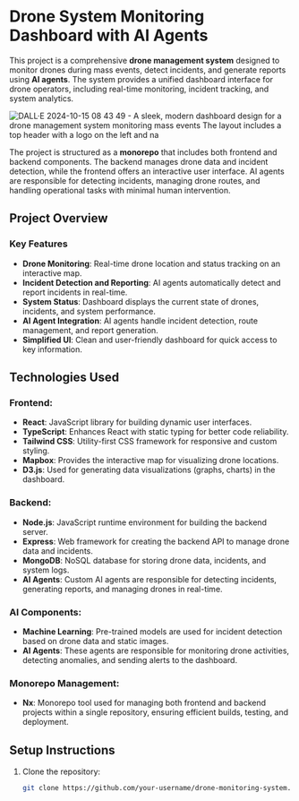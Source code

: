 # Drone System Monitoring Dashboard with AI Agents

This project is a comprehensive **drone management system** designed to monitor drones during mass events, detect incidents, and generate reports using **AI agents**. The system provides a unified dashboard interface for drone operators, including real-time monitoring, incident tracking, and system analytics.


![DALL·E 2024-10-15 08 43 49 - A sleek, modern dashboard design for a drone management system monitoring mass events  The layout includes a top header with a logo on the left and na](https://github.com/user-attachments/assets/26616f73-ff8c-4817-a133-05c5e9f5bdc4)

The project is structured as a **monorepo** that includes both frontend and backend components. The backend manages drone data and incident detection, while the frontend offers an interactive user interface. AI agents are responsible for detecting incidents, managing drone routes, and handling operational tasks with minimal human intervention.

## Project Overview

### Key Features

- **Drone Monitoring**: Real-time drone location and status tracking on an interactive map.
- **Incident Detection and Reporting**: AI agents automatically detect and report incidents in real-time.
- **System Status**: Dashboard displays the current state of drones, incidents, and system performance.
- **AI Agent Integration**: AI agents handle incident detection, route management, and report generation.
- **Simplified UI**: Clean and user-friendly dashboard for quick access to key information.

## Technologies Used

### **Frontend:**

- **React**: JavaScript library for building dynamic user interfaces.
- **TypeScript**: Enhances React with static typing for better code reliability.
- **Tailwind CSS**: Utility-first CSS framework for responsive and custom styling.
- **Mapbox**: Provides the interactive map for visualizing drone locations.
- **D3.js**: Used for generating data visualizations (graphs, charts) in the dashboard.

### **Backend:**

- **Node.js**: JavaScript runtime environment for building the backend server.
- **Express**: Web framework for creating the backend API to manage drone data and incidents.
- **MongoDB**: NoSQL database for storing drone data, incidents, and system logs.
- **AI Agents**: Custom AI agents are responsible for detecting incidents, generating reports, and managing drones in real-time.

### **AI Components:**

- **Machine Learning**: Pre-trained models are used for incident detection based on drone data and static images.
- **AI Agents**: These agents are responsible for monitoring drone activities, detecting anomalies, and sending alerts to the dashboard.
  
### **Monorepo Management:**

- **Nx**: Monorepo tool used for managing both frontend and backend projects within a single repository, ensuring efficient builds, testing, and deployment.

## Setup Instructions

1. Clone the repository:
   ```bash
   git clone https://github.com/your-username/drone-monitoring-system.git
